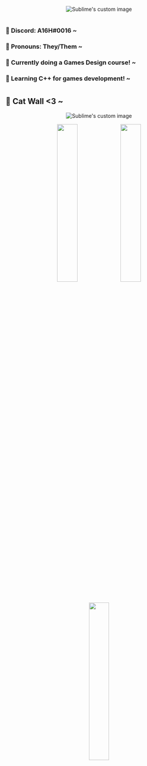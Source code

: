 <p align="center">
  <img src="https://user-images.githubusercontent.com/123602451/214741180-4de7b80b-3ae1-41a5-9297-286de24446ef.png?raw=true" alt="Sublime's custom image"/>
</p>

#

### 💛 Discord: A16H#0016 ~ </p>
### 🤍 Pronouns: They/Them ~
### 💜 Currently doing a Games Design course! ~
### 🖤 Learning C++ for games development! ~ 

#

## 🌈 Cat Wall <3 ~
<p align="center">
  <img src="https://user-images.githubusercontent.com/123602451/214742308-5c546543-3451-4ea7-95d4-c0ea5e67f1c9.gif?raw=true" alt="Sublime's custom image"/>
</p>

<p align="center" width="100%">
    <img width="33%" src="https://user-images.githubusercontent.com/123602451/214743549-62d3f73c-1c91-45c9-9a60-2682d8f22126.jpg">
    <img width="33%" src="https://user-images.githubusercontent.com/123602451/214743627-c5b1b55b-6339-457c-8821-16b814f64821.jpg">
    <img width="33%" src="https://user-images.githubusercontent.com/123602451/214743680-23dfec16-6b3d-4899-ab02-4babaae8770e.jpg">
</p>

#
